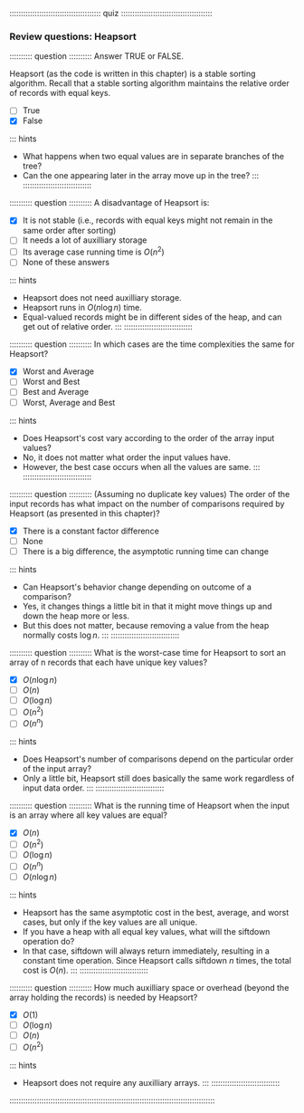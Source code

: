 
:::::::::::::::::::::::::::::::::::::::: quiz ::::::::::::::::::::::::::::::::::::::::
### Review questions: Heapsort


:::::::::: question ::::::::::
Answer TRUE or FALSE.

Heapsort (as the code is written in this
chapter) is a stable sorting algorithm. Recall that a stable sorting
algorithm maintains the relative order of records with equal keys.

- [ ] True
- [x] False

::: hints
- What happens when two equal values are in separate branches of the tree?
- Can the one appearing later in the array move up in the tree?
:::
::::::::::::::::::::::::::::::



:::::::::: question ::::::::::
A disadvantage of Heapsort is:

- [x] It is not stable (i.e., records with
equal keys might not remain in the same order after sorting)
- [ ] It needs a lot of auxilliary storage
- [ ] Its average case running time is $O(n^2)$
- [ ] None of these answers

::: hints
- Heapsort does not need auxilliary storage.
- Heapsort runs in $O(n \log n)$ time.
- Equal-valued records might be in different sides of the
heap, and can get out of relative order.
:::
::::::::::::::::::::::::::::::



:::::::::: question ::::::::::
In which cases are the time complexities the same for Heapsort?

- [x] Worst and Average
- [ ] Worst and Best
- [ ] Best and Average
- [ ] Worst, Average and Best

::: hints
- Does Heapsort's cost vary according to the order of the array input values?
- No, it does not matter what order the input values have.
- However, the best case occurs when all the values are same.
:::
::::::::::::::::::::::::::::::



:::::::::: question ::::::::::
(Assuming no duplicate key values)
The order of the input records has what
impact on the number of comparisons required by Heapsort
(as presented in this chapter)?

- [x] There is a constant factor difference
- [ ] None
- [ ] There is a big difference, the asymptotic running time can change

::: hints
- Can Heapsort's behavior change depending on outcome of
a comparison?
- Yes, it changes things a little bit in that it might
move things up and down the heap more or less.
- But this does not matter, because removing a value
from the heap normally costs $\log n$.
:::
::::::::::::::::::::::::::::::



:::::::::: question ::::::::::
What is the worst-case time for
Heapsort to sort an array of n records that each have unique
key values?

- [x] $O(n \log n)$
- [ ] $O(n)$
- [ ] $O(\log n)$
- [ ] $O(n^2)$
- [ ] $O(n^n)$

::: hints
- Does Heapsort's number of comparisons depend on the
particular order of the input array?
- Only a little bit, Heapsort still does basically the
same work regardless of input data order.
:::
::::::::::::::::::::::::::::::



:::::::::: question ::::::::::
 What is the running time of Heapsort
when the input is an array where all key values are equal?

- [x] $O(n)$
- [ ] $O(n^2)$
- [ ] $O(\log n)$
- [ ] $O(n ^ n)$
- [ ] $O(n \log n)$

::: hints
- Heapsort has the same asymptotic cost in the best, average,
and worst cases, but only if the key values are all unique.
- If you have a heap with all equal key values, what will the
siftdown operation do?
- In that case, siftdown will always return immediately,
resulting in a constant time operation. Since Heapsort calls
siftdown $n$ times, the total cost is $O(n)$.
:::
::::::::::::::::::::::::::::::



:::::::::: question ::::::::::
How much auxilliary space or overhead
(beyond the array holding the records) is needed by Heapsort?

- [x] $O(1)$
- [ ] $O(\log n)$
- [ ] $O(n)$
- [ ] $O(n^2)$

::: hints
- Heapsort does not require any auxilliary arrays.
:::
::::::::::::::::::::::::::::::

::::::::::::::::::::::::::::::::::::::::::::::::::::::::::::::::::::::::::::::::::::::::::

